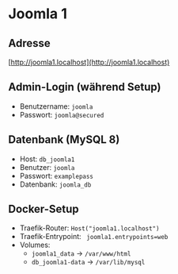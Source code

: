 # Joomla 1

## Adresse
[http://joomla1.localhost](http://joomla1.localhost)

## Admin-Login (während Setup)
- Benutzername: `joomla`
- Passwort: `joomla@secured`

## Datenbank (MySQL 8)
- Host: `db_joomla1`
- Benutzer: `joomla`
- Passwort: `examplepass`
- Datenbank: `joomla_db`

## Docker-Setup
- Traefik-Router: `Host("joomla1.localhost")`
- Traefik-Entrypoint: ` joomla1.entrypoints=web` 
- Volumes:
  - `joomla1_data` → `/var/www/html`
  - `db_joomla1-data` → `/var/lib/mysql`
